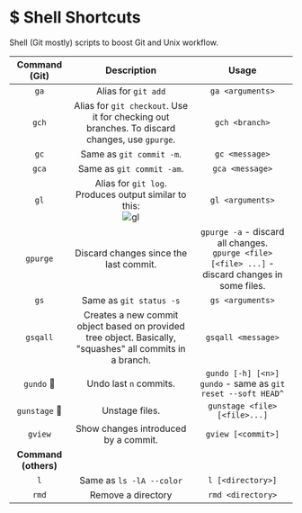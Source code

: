 # $ Shell Shortcuts
Shell (Git mostly) scripts to boost Git and Unix workflow.

Command (Git) | Description | Usage
:--------:|:-------------:|:------:
`ga` | Alias for `git add` | `ga <arguments>`
`gch` | Alias for `git checkout`. Use it for checking out branches. To discard changes, use `gpurge`. | `gch <branch>`
`gc` | Same as `git commit -m`. | `gc <message>`
`gca` | Same as `git commit -am`. | `gca <message>`
`gl` | Alias for `git log`. Produces output similar to this:<br>![gl](https://user-images.githubusercontent.com/22446806/32938930-303dc4fc-cbc1-11e7-9311-c2f97496a1bb.png) | `gl <arguments>`
`gpurge` | Discard changes since the last commit. | `gpurge -a` - discard all changes.<br> `gpurge <file> [<file> ...]` - discard changes in some files.
`gs` | Same as `git status -s` | `gs <arguments>`
`gsqall` | Creates a new commit object based on provided tree object. Basically, "squashes" all commits in a branch. | `gsqall <message>`
`gundo` :gun:| Undo last `n` commits. | `gundo [-h] [<n>]`<br>`gundo` - same as `git reset --soft HEAD^`
`gunstage` :gun:| Unstage files. | `gunstage <file> [<file>...]`
`gview` | Show changes introduced by a commit. | `gview [<commit>]`
**Command (others)** |
`l` | Same as `ls -lA --color` | `l [<directory>]`
`rmd` | Remove a directory | `rmd <directory>`
